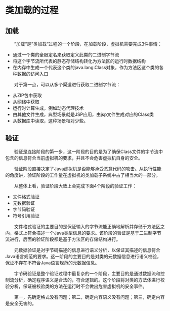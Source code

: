 # 类加载的过程
## 加载
&emsp;&emsp;”加载“是”类加载“过程的一个阶段，在加载阶段，虚拟机需要完成3件事情：
- 通过一个类的全限定名来获取定义此类的二进制字节流
- 将这个字节流所代表的静态存储结构转化为方法区的运行时数据结构
- 在内存中生成一个代表这个类的java.lang.Class对象，作为方法区这个类的各种数据的访问入口

&emsp;&emsp;对于第一点，可以从多个渠道进行获取二进制字节流：
- 从ZIP包中获取
- 从网络中获取
- 运行时计算生成，例如动态代理技术
- 由其他文件生成，典型场景就是JSP应用，由jsp文件生成对应的Class类
- 从数据库中读取，这种场景相对少些。

## 验证
&emsp;&emsp;验证是连接阶段的第一步，这一阶段的目的是为了确保Class文件的字节流中包含的信息符合当前虚拟机的要求，并且不会危害虚拟机自身的安全。

&emsp;&emsp;验证阶段直接决定了Java虚拟机是否能够承受恶意代码的攻击。从执行性能的角度讲，验证阶段的工作量在虚拟机的类加载子系统中占了相当大的一部分。

&emsp;&emsp;从整体上看，验证阶段大致上会完成下面4个阶段的验证工作：
- 文件格式验证
- 元数据验证
- 字节码验证
- 符号引用验证

&emsp;&emsp;文件格式验证的主要目的是保证输入的字节流能正确地解析并存储于方法区之内，格式上符合描述一个Java类型信息的要求。该阶段的验证是基于二进制字节流进行，后面的验证阶段都是基于方法区的存储结构进行。

&emsp;&emsp;元数据验证是对字节码描述的信息进行语义分析，以保证其描述的信息符合Java语言规范的要求。这一阶段的主要目的是对类的元数据信息进行语义校验，保证不存在不符合Java语言规范的元数据信息。

&emsp;&emsp;字节码验证是整个验证过程中最复杂的一个阶段，主要目的是通过数据流和控制流分析，确定程序语义是合法的，符合逻辑的。这个阶段将对类的方法体进行校验分析，保证被校验类的方法在运行时不会做出危害虚拟机的安全事件。

&emsp;&emsp;第一，先确定格式没有问题；第二，确定内容语义没有问题；第三，确定内容是安全无害的。





